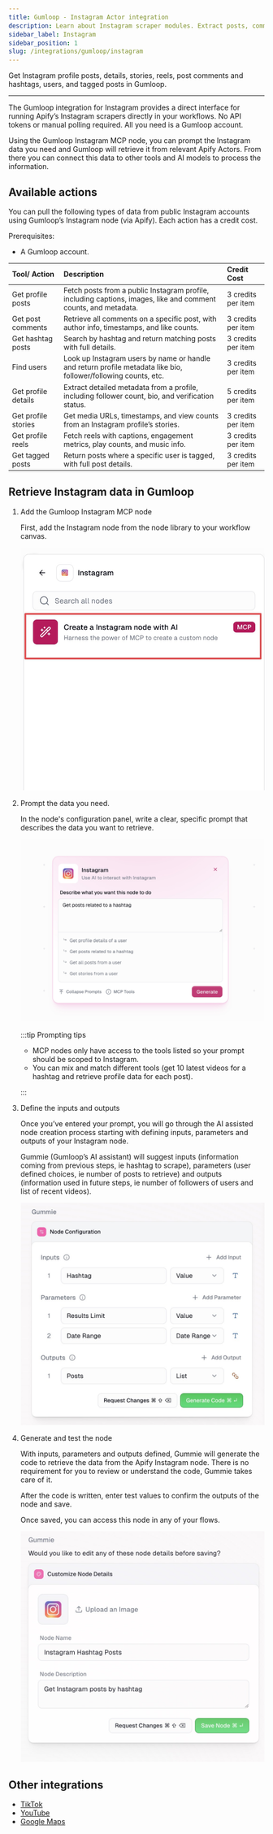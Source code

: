 ```yaml
---
title: Gumloop - Instagram Actor integration
description: Learn about Instagram scraper modules. Extract posts, comments, and profile data.
sidebar_label: Instagram
sidebar_position: 1
slug: /integrations/gumloop/instagram
---
```


Get Instagram profile posts, details, stories, reels, post comments and hashtags, users, and tagged posts in Gumloop.

---

The Gumloop integration for Instagram provides a direct interface for running Apify’s Instagram scrapers directly in your workflows. No API tokens or manual polling required. All you need is a Gumloop account.

Using the Gumloop Instagram MCP node, you can prompt the Instagram data you need and Gumloop will retrieve it from relevant Apify Actors. From there you can connect this data to other tools and AI models to process the information.

## Available actions

You can pull the following types of data from public Instagram accounts using Gumloop’s Instagram node (via Apify). Each action has a credit cost.

Prerequisites:

- A Gumloop account.

| Tool/ Action | Description | Credit Cost |
| :---- | :---- | :---- |
| Get profile posts | Fetch posts from a public Instagram profile, including captions, images, like and comment counts, and metadata. | 3 credits per item |
| Get post comments | Retrieve all comments on a specific post, with author info, timestamps, and like counts. | 3 credits per item |
| Get hashtag posts | Search by hashtag and return matching posts with full details. | 3 credits per item |
| Find users | Look up Instagram users by name or handle and return profile metadata like bio, follower/following counts, etc. | 3 credits per item |
| Get profile details | Extract detailed metadata from a profile, including follower count, bio, and verification status. | 5 credits per item |
| Get profile stories | Get media URLs, timestamps, and view counts from an Instagram profile’s stories. | 3 credits per item |
| Get profile reels | Fetch reels with captions, engagement metrics, play counts, and music info. | 3 credits per item |
| Get tagged posts | Return posts where a specific user is tagged, with full post details. | 3 credits per item |

## Retrieve Instagram data in Gumloop

1. Add the Gumloop Instagram MCP node

    First, add the Instagram node from the node library to your workflow canvas.

    ![Instagram MCP node on canvas](images/instagram/mcp-node-image.jpeg)

1. Prompt the data you need.

    In the node's configuration panel, write a clear, specific prompt that describes the data you want to retrieve.

    ![Instagram node prompt field](images/instagram/prompt.jpeg)

    :::tip Prompting tips

    - MCP nodes only have access to the tools listed so your prompt should be scoped to Instagram.  
    - You can mix and match different tools (get 10 latest videos for a hashtag and retrieve profile data for each post).

    :::

1. Define the inputs and outputs

    Once you’ve entered your prompt, you will go through the AI assisted node creation process starting with defining inputs, parameters and outputs of your Instagram node.

    Gummie (Gumloop’s AI assistant) will suggest inputs (information coming from previous steps, ie hashtag to scrape), parameters (user defined choices, ie number of posts to retrieve) and outputs (information used in future steps, ie number of followers of users and list of recent videos).

    ![Suggested inputs, parameters, outputs](images/instagram/input-outputs.jpeg)

1. Generate and test the node

    With inputs, parameters and outputs defined, Gummie will generate the code to retrieve the data from the Apify Instagram node. There is no requirement for you to review or understand the code, Gummie takes care of it.

    After the code is written, enter test values to confirm the outputs of the node and save.

    Once saved, you can access this node in any of your flows.

    ![Instagram node with test values and outputs](images/instagram/node.jpeg)

## Other integrations

- [TikTok](/platform/integrations/gumloop/tiktok)
- [YouTube](/platform/integrations/gumloop/youtube)
- [Google Maps](/platform/integrations/gumloop/maps)
